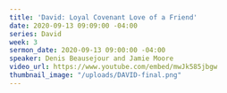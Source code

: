 ```yaml
---
title: 'David: Loyal Covenant Love of a Friend'
date: 2020-09-13 09:09:00 -04:00
series: David
week: 3
sermon_date: 2020-09-13 09:00:00 -04:00
speaker: Denis Beausejour and Jamie Moore
video_url: https://www.youtube.com/embed/mwJk585jbgw
thumbnail_image: "/uploads/DAVID-final.png"
---
```


